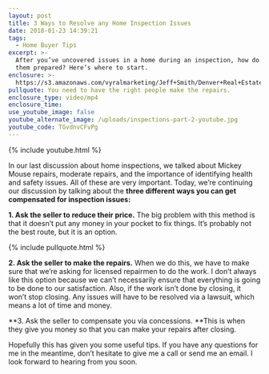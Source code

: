 ```yaml
---
layout: post
title: 3 Ways to Resolve any Home Inspection Issues
date: 2018-01-23 14:39:21
tags:
  - Home Buyer Tips
excerpt: >-
  After you’ve uncovered issues in a home during an inspection, how do you get
  them prepared? Here’s where to start.
enclosure: >-
  https://s3.amazonaws.com/vyralmarketing/Jeff+Smith/Denver+Real+Estate+Agent-+3+Ways+to+Resolve+any+Home+Inspection+Issues.mp4
pullquote: You need to have the right people make the repairs.
enclosure_type: video/mp4
enclosure_time:
use_youtube_image: false
youtube_alternate_image: /uploads/inspections-part-2-youtube.jpg
youtube_code: TGvdnvCFvPg
---
```



{% include youtube.html %}

In our last discussion about home inspections, we talked about Mickey Mouse repairs, moderate repairs, and the importance of identifying health and safety issues. All of these are very important. Today, we’re continuing our discussion by talking about the **three different ways you can get compensated for inspection issues:**

**1. Ask the seller to reduce their price.** The big problem with this method is that it doesn’t put any money in your pocket to fix things. It’s probably not the best route, but it is an option.

{% include pullquote.html %}

**2. Ask the seller to make the repairs.** When we do this, we have to make sure that we’re asking for licensed repairmen to do the work. I don’t always like this option because we can’t necessarily ensure that everything is going to be done to our satisfaction. Also, if the work isn’t done by closing, it won’t stop closing. Any issues will have to be resolved via a lawsuit, which means a lot of time and money.

**3. Ask the seller to compensate you via concessions.&nbsp;**This is when they give you money so that you can make your repairs after closing.

Hopefully this has given you some useful tips. If you have any questions for me in the meantime, don’t hesitate to give me a call or send me an email. I look forward to hearing from you soon.